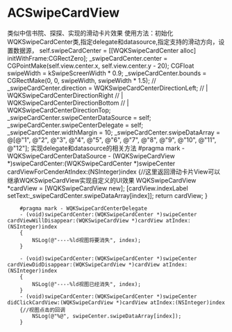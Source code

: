 # ACSwipeCardView
类似中信书院、探探、实现的滑动卡片效果
使用方法：初始化WQKSwipeCardCenter类,指定delegate和datasource,指定支持的滑动方向，设置数据源，
        self.swipeCardCenter = [[WQKSwipeCardCenter alloc] initWithFrame:CGRectZero];
        _swipeCardCenter.center = CGPointMake(self.view.center.x, self.view.center.y - 20);
        CGFloat swipeWidth = kSwipeScreenWidth * 0.9;
        _swipeCardCenter.bounds = CGRectMake(0, 0, swipeWidth, swipeWidth * 1.5);
        //        _swipeCardCenter.direction =  WQKSwipeCardCenterDirectionLeft;
        //                                    | WQKSwipeCardCenterDirectionRight
        //                                    | WQKSwipeCardCenterDirectionBottom
        //                                    | WQKSwipeCardCenterDirectionTop;
        _swipeCardCenter.swipeCenterDataSource = self;
        _swipeCardCenter.swipeCenterDelegate = self;
        _swipeCardCenter.widthMargin = 10;
        _swipeCardCenter.swipeDataArray = @[@"1", @"2", @"3", @"4", @"5", @"6",
                                            @"7", @"8", @"9", @"10", @"11", @"12"];
         实现delegate和datasource的相关方法
         #pragma mark - WQKSwipeCardCenterDataSource
        - (WQKSwipeCardView *)swipeCardCenter:(WQKSwipeCardCenter *)swipeCenter cardViewForCenderAtIndex:(NSInteger)index
        {//这里返回滑动卡片View可以继承WQKSwipeCardView实现自定义的UI效果
            WQKSwipeCardView *cardView = [WQKSwipeCardView new];
            [cardView.indexLabel setText:_swipeCardCenter.swipeDataArray[index]];
            return cardView;
        }

        #pragma mark - WQKSwipeCardCenterDelegate
        - (void)swipeCardCenter:(WQKSwipeCardCenter *)swipeCenter cardViewWillDisappear:(WQKSwipeCardView *)cardView atIndex:(NSInteger)index
        {
            NSLog(@"----%ld视图将要消失", index);
        }

        - (void)swipeCardCenter:(WQKSwipeCardCenter *)swipeCenter cardViewDidDisappear:(WQKSwipeCardView *)cardView atIndex:(NSInteger)index
        {
            NSLog(@"----%ld视图已经消失", index);
        }
        - (void)swipeCardCenter:(WQKSwipeCardCenter *)swipeCenter didClickCardView:(WQKSwipeCardView *)cardView atIndex:(NSInteger)index
        {//视图点击的回调
            NSLog(@"%@", swipeCenter.swipeDataArray[index]);
        }
                                            
                                            
                                            
